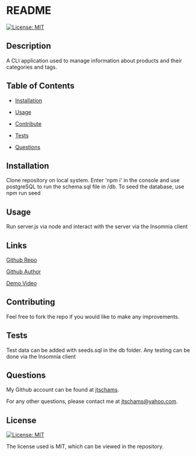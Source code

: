 # README

[![License: MIT](https://img.shields.io/badge/License-MIT-yellow.svg)](https://opensource.org/licenses/MIT)

## Description

A CLI application used to manage information about products and their categories and tags.

## Table of Contents

- [Installation](#Installation)

- [Usage](#Usage)

- [Contribute](#Contributing)

- [Tests](#Tests)

- [Questions](#Questions)

## Installation

Clone repository on local system. Enter 'npm i' in the console and use postgreSQL to run the schema.sql file in /db.  To seed the database, use npm run seed  

## Usage

Run server.js via node and interact with the server via the Insomnia client

## Links

[Github Repo](https://github.com/jtschams/e-commerce-back-end/)

[Github Author](https://github.com/jtschams)

[Demo Video](https://drive.google.com/file/d/1CoNhB9MMwcwztVrOcrCRRJWt1gmsQje5/view?usp=sharing)

## Contributing

Feel free to fork the repo if you would like to make any improvements.

## Tests

Test data can be added with seeds.sql in the db folder.  Any testing can be done via the Insomnia client

## Questions

My Github account can be found at [jtschams](https://github.com/jtschams).

For any other questions, please contact me at jtschams@yahoo.com.

## License
    
[![License: MIT](https://img.shields.io/badge/License-MIT-yellow.svg)](https://opensource.org/licenses/MIT)

The license used is MIT, which can be viewed in the repository.
